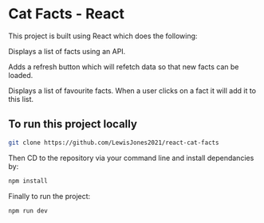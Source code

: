 # Cat Facts - React

This project is built using React which does the following:

Displays a list of facts using an API.  

Adds a refresh button which will refetch data so that new facts can be loaded.  

Displays a list of favourite facts. When a user clicks on a fact it will add it to this list.

## To run this project locally 

```sh
git clone https://github.com/LewisJones2021/react-cat-facts
```

Then CD to the repository via your command line and install dependancies by:

```sh
npm install
``` 

Finally to run the project:

```sh
npm run dev
```
